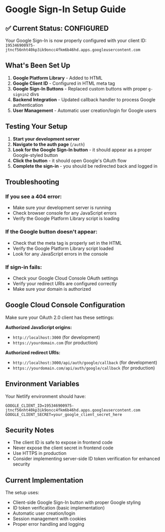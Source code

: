 # Google Sign-In Setup Guide

## ✅ Current Status: CONFIGURED

Your Google Sign-In is now properly configured with your client ID: `195346900975-jtncf56nht40kp3ik9oncc4fkm6b46hd.apps.googleusercontent.com`

## What's Been Set Up

1. **Google Platform Library** - Added to HTML
2. **Google Client ID** - Configured in HTML meta tag
3. **Google Sign-In Buttons** - Replaced custom buttons with proper `g-signin2` divs
4. **Backend Integration** - Updated callback handler to process Google authentication
5. **User Management** - Automatic user creation/login for Google users

## Testing Your Setup

1. **Start your development server**
2. **Navigate to the auth page** (`/auth`)
3. **Look for the Google Sign-In button** - it should appear as a proper Google-styled button
4. **Click the button** - it should open Google's OAuth flow
5. **Complete the sign-in** - you should be redirected back and logged in

## Troubleshooting

### If you see a 404 error:
- Make sure your development server is running
- Check browser console for any JavaScript errors
- Verify the Google Platform Library script is loading

### If the Google button doesn't appear:
- Check that the meta tag is properly set in the HTML
- Verify the Google Platform Library script loaded
- Look for any JavaScript errors in the console

### If sign-in fails:
- Check your Google Cloud Console OAuth settings
- Verify your redirect URIs are configured correctly
- Make sure your domain is authorized

## Google Cloud Console Configuration

Make sure your OAuth 2.0 client has these settings:

**Authorized JavaScript origins:**
- `http://localhost:3000` (for development)
- `https://yourdomain.com` (for production)

**Authorized redirect URIs:**
- `http://localhost:3000/api/auth/google/callback` (for development)
- `https://yourdomain.com/api/auth/google/callback` (for production)

## Environment Variables

Your Netlify environment should have:
```env
GOOGLE_CLIENT_ID=195346900975-jtncf56nht40kp3ik9oncc4fkm6b46hd.apps.googleusercontent.com
GOOGLE_CLIENT_SECRET=your_google_client_secret_here
```

## Security Notes

- The client ID is safe to expose in frontend code
- Never expose the client secret in frontend code
- Use HTTPS in production
- Consider implementing server-side ID token verification for enhanced security

## Current Implementation

The setup uses:
- Client-side Google Sign-In button with proper Google styling
- ID token verification (basic implementation)
- Automatic user creation/login
- Session management with cookies
- Proper error handling and logging
